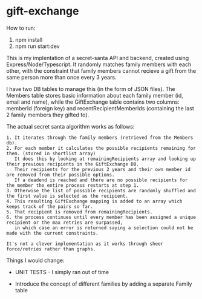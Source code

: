 # gift-exchange
How to run:
1. npm install
2. npm run start:dev

This is my implentation of a secret-santa API and backend, created using Express/Node/Typescript. It randomly matches family members with each other, with the constraint that family members cannot recieve a gift from the same person more than once every 3 years.

I have two DB tables to manage this (in the form of JSON files). The Members table stores basic information about each family member (id, email and name), while the GiftExchange table contains two columns: memberId (foreign key) and recentRecipientMemberIds (containing the last 2 family members they gifted to). 

The actual secret santa algorithm works as follows:

    1. It iterates through the family members (retrieved from the Members db).
    2. For each member it calculates the possible recipients remaining for them. (stored in shortlist array)
       It does this by looking at remainingRecipients array and looking up their previous recipients in the GiftExchange DB.
       Their recipients for the previous 2 years and their own member id are removed from their possible options.
       If a deadend is reached and there are no possible recipients for the member the entire process restarts at step 1.
    3. Otherwise the list of possible recipients are randomly shuffled and the first value is selected as the recipient.
    4. This resulting GiftExchange mapping is added to an array which keeps track of the pairs so far.
    5. That recipient is removed from remainingRecipients.
    6. the process continues until every member has been assigned a unique recipient or the max retries are surpassed,
       in which case an error is returned saying a selection could not be made with the current constraints.

    It's not a clever implementation as it works through sheer force/retries rather than graphs.

Things I would change:

- UNIT TESTS - I simply ran out of time

- Introduce the concept of different families by adding a separate Family table
